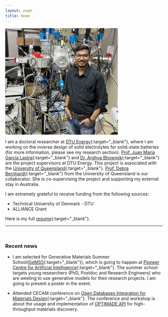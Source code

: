 ```yaml
---
layout: page
title: Home
---
```


<p><img src="assets/fig/cpp.JPG" alt="Chiku Parida" align="middle" width="360px"></p>

I am a doctoral researcher at [DTU Energy](https://www.energy.dtu.dk/){:target="_blank"}, where I am working on the inverse design of solid electrolytes for solid-state batteries (for more information, please see my research section). [Prof. Juan Maria García Lastra](https://orbit.dtu.dk/en/persons/juan-maria-garc%C3%ADa-lastra){:target="_blank"} and [Dr. Arghya Bhowmik](https://orbit.dtu.dk/en/persons/arghya-bhowmik){:target="_blank"} are the project supervisors at DTU Energy. This project is associated with the [University of Queensland](https://aibn.uq.edu.au/){:target="_blank"}. [Prof. Debra Bernhardt](https://aibn.uq.edu.au/bernhardt){:target="_blank"} from the University of Queensland is our collaborator. She is co-supervising the project and supporting my external stay in Australia.


I am extremely grateful to receive funding from the following sources:     

* Technical University of Denmark - DTU 
* ALLIANCE Grant

Here is my full [resume](assets/files/Chikuparida_dtu_energy_cv.pdf){:target="_blank"}.


---------------------------------
<br>

### Recent news


<!-- 
comment out the unecessary things
 -->
* I am selected for Generative Materials Summer School([GeMSS](https://gemss.ai/){:target="_blank"}), which is going to happen at [Pioneer Centre for Artificial Intelligence](https://www.aicentre.dk/){:target="_blank"}. The summer school targets young researchers (PhD, Postdoc and Research Engineers) who are weeling to use generative models for their research projects. I am going to present a poster in the event. 

* Attended CECAM conference on [Open Databases Integration for Materials Design](https://www.cecam.org/workshop-details/1208){:target="_blank"}. The conference and workshop is about the usage and implementation of [OPTIMADE API](https://www.optimade.org/) for high-throughput materials discovery.




